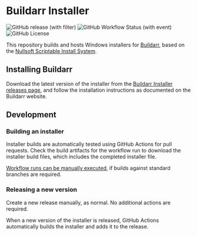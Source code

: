 # Buildarr Installer

![GitHub release (with filter)](https://img.shields.io/github/v/release/buildarr/buildarr-installer) ![GitHub Workflow Status (with event)](https://img.shields.io/github/actions/workflow/status/buildarr/buildarr-installer/test-build.yml) ![GitHub License](https://img.shields.io/github/license/buildarr/buildarr-installer)

This repository builds and hosts Windows installers for [Buildarr](https://buildarr.github.io), based on the [Nullsoft Scriptable Install System](https://en.wikipedia.org/wiki/Nullsoft_Scriptable_Install_System).

## Installing Buildarr

Download the latest version of the installer from the [Buildarr Installer releases page](https://github.com/buildarr/buildarr-installer/releases), and follow the installation instructions as documented on the Buildarr website.

## Development

### Building an installer

Installer builds are automatically tested using GitHub Actions for pull requests. Check the build artifacts for the workflow run to download the installer build files, which includes the completed installer file.

[Workflow runs can be manually executed](https://github.com/buildarr/buildarr-installer/actions/workflows/test-build.yml), if builds against standard branches are required.

### Releasing a new version

Create a new release manually, as normal. No additional actions are required.

When a new version of the installer is released, GitHub Actions automatically builds the installer and adds it to the release.
